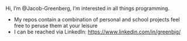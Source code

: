 Hi, I’m @Jacob-Greenberg, I’m interested in all things programming.
* My repos contain a combination of personal and school projects feel free to peruse them at your leisure
* I can be reached via LinkedIn: https://www.linkedin.com/in/greenbjg/
